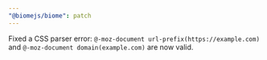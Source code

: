 ```yaml
---
"@biomejs/biome": patch
---
```


Fixed a CSS parser error: `@-moz-document url-prefix(https://example.com)` and `@-moz-document domain(example.com)` are now valid.
